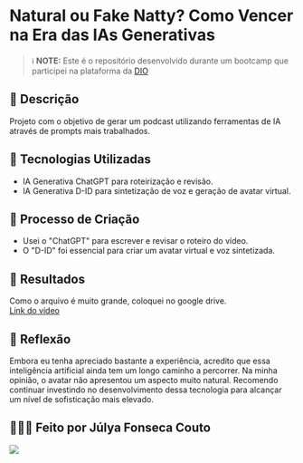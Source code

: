 # Natural ou Fake Natty? Como Vencer na Era das IAs Generativas
 > ℹ️ **NOTE:**  Este é o repositório desenvolvido durante um bootcamp que participei na plataforma da [DIO](https://dio.me)

## 📒 Descrição
Projeto com o objetivo de gerar um podcast utilizando ferramentas de IA através de prompts mais trabalhados.

## 🤖 Tecnologias Utilizadas
- IA Generativa ChatGPT para roteirização e revisão.
- IA Generativa D-ID para sintetização de voz e geração de avatar virtual.

## 🧐 Processo de Criação
- Usei o "ChatGPT" para escrever e revisar o roteiro do vídeo. 
- O "D-ID" foi essencial para criar um avatar virtual e voz sintetizada.

## 🚀 Resultados
Como o arquivo é muito grande, coloquei no google drive.
<br>
[Link do vídeo](https://drive.google.com/file/d/1DXbnLDHDPq6mqmCdoPghOd8cSe8BEgbH/view?usp=sharing)

## 💭 Reflexão
Embora eu tenha apreciado bastante a experiência, acredito que essa inteligência artificial ainda tem um longo caminho a percorrer. Na minha opinião, o avatar não apresentou um aspecto muito natural. Recomendo continuar investindo no desenvolvimento dessa tecnologia para alcançar um nível de sofisticação mais elevado.

## 👩🏻‍💻 Feito por Júlya Fonseca Couto

<a href="https://www.instagram.com/julyafonseca_yves/" target="_blank"><img src="https://img.shields.io/badge/-Instagram-%23E4405F?style=for-the-badge&logo=instagram&logoColor=white" target="_blank"></a>
